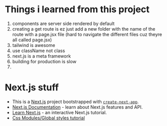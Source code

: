 # Things i learned from this project

1. components are server side rendered by default
2. creating a get route is ez just add a new folder with the name of the route with a page.jsx file (hard to navigate the different files cuz theyre all called page.jsx)
3. tailwind is awesome
4. use className not class
5. next.js is a meta framework
6. building for production is slow
7.

# Next.js stuff

- This is a [Next.js](https://nextjs.org/) project bootstrapped with [`create-next-app`](https://github.com/vercel/next.js/tree/canary/packages/create-next-app).
- [Next.js Documentation](https://nextjs.org/docs) - learn about Next.js features and API.
- [Learn Next.js](https://nextjs.org/learn) - an interactive Next.js tutorial.
- [Css Modules/Global styles tutorial](https://nextjs.org/docs/app/building-your-application/styling/css-modules)

